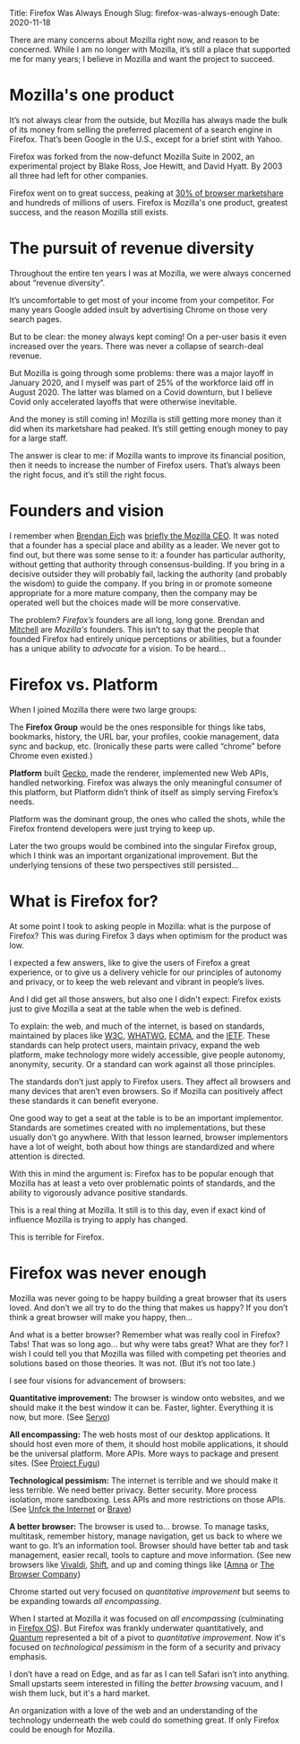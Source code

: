 Title: Firefox Was Always Enough
Slug: firefox-was-always-enough
Date: 2020-11-18

There are many concerns about Mozilla right now, and reason to be concerned. While I am no longer with Mozilla, it’s still a place that supported me for many years; I believe in Mozilla and want the project to succeed.

# Mozilla's one product

It’s not always clear from the outside, but Mozilla has always made the bulk of its money from selling the preferred placement of a search engine in Firefox. That’s been Google in the U.S., except for a brief stint with Yahoo.

Firefox was forked from the now-defunct Mozilla Suite in 2002, an experimental project by Blake Ross, Joe Hewitt, and David Hyatt. By 2003 all three had left for other companies.

Firefox went on to great success, peaking at [30% of browser marketshare](https://gs.statcounter.com/browser-market-share#monthly-200901-202010) and hundreds of millions of users. Firefox is Mozilla's one product, greatest success, and the reason Mozilla still exists.

# The pursuit of revenue diversity

Throughout the entire ten years I was at Mozilla, we were always concerned about “revenue diversity”.

It’s uncomfortable to get most of your income from your competitor. For many years Google added insult by advertising Chrome on those very search pages.

But to be clear: the money always kept coming! On a per-user basis it even increased over the years. There was never a collapse of search-deal revenue.

But Mozilla is going through some problems: there was a major layoff in January 2020, and I myself was part of 25% of the workforce laid off in August 2020. The latter was blamed on a Covid downturn, but I believe Covid only accelerated layoffs that were otherwise inevitable.

And the money is still coming in! Mozilla is still getting more money than it did when its marketshare had peaked. It’s still getting enough money to pay for a large staff.

The answer is clear to me: if Mozilla wants to improve its financial position, then it needs to increase the number of Firefox users. That’s always been the right focus, and it’s still the right focus.

# Founders and vision

I remember when [Brendan Eich](https://en.wikipedia.org/wiki/Brendan_Eich) was [briefly the Mozilla CEO](https://blog.mozilla.org/blog/2014/04/03/brendan-eich-steps-down-as-mozilla-ceo/). It was noted that a founder has a special place and ability as a leader. We never got to find out, but there was some sense to it: a founder has particular authority, without getting that authority through consensus-building. If you bring in a decisive outsider they will probably fail, lacking the authority (and probably the wisdom) to guide the company. If you bring in or promote someone appropriate for a more mature company, then the company may be operated well but the choices made will be more conservative.

The problem? _Firefox’s_ founders are all long, long gone. Brendan and [Mitchell](https://en.wikipedia.org/wiki/Mitchell_Baker) are _Mozilla's_ founders. This isn’t to say that the people that founded Firefox had entirely unique perceptions or abilities, but a founder has a unique ability to _advocate_ for a vision. To be heard...

# Firefox vs. Platform

When I joined Mozilla there were two large groups:

The **Firefox Group** would be the ones responsible for things like tabs, bookmarks, history, the URL bar, your profiles, cookie management, data sync and backup, etc. (Ironically these parts were called “chrome” before Chrome even existed.)

**Platform** built [Gecko](<https://en.wikipedia.org/wiki/Gecko_(software)>), made the renderer, implemented new Web APIs, handled networking. Firefox was always the only meaningful consumer of this platform, but Platform didn’t think of itself as simply serving Firefox’s needs.

Platform was the dominant group, the ones who called the shots, while the Firefox frontend developers were just trying to keep up.

Later the two groups would be combined into the singular Firefox group, which I think was an important organizational improvement. But the underlying tensions of these two perspectives still persisted...

# What is Firefox for?

At some point I took to asking people in Mozilla: what is the purpose of Firefox? This was during Firefox 3 days when optimism for the product was low.

I expected a few answers, like to give the users of Firefox a great experience, or to give us a delivery vehicle for our principles of autonomy and privacy, or to keep the web relevant and vibrant in people’s lives.

And I did get all those answers, but also one I didn't expect: Firefox exists just to give Mozilla a seat at the table when the web is defined.

To explain: the web, and much of the internet, is based on standards, maintained by places like [W3C](https://www.w3.org/), [WHATWG](https://whatwg.org/), [ECMA](https://www.ecma-international.org/), and the [IETF](https://www.ietf.org/). These standards can help protect users, maintain privacy, expand the web platform, make technology more widely accessible, give people autonomy, anonymity, security. Or a standard can work against all those principles.

The standards don’t just apply to Firefox users. They affect all browsers and many devices that aren’t even browsers. So if Mozilla can positively affect these standards it can benefit everyone.

One good way to get a seat at the table is to be an important implementor. Standards are sometimes created with no implementations, but these usually don’t go anywhere. With that lesson learned, browser implementors have a lot of weight, both about how things are standardized and where attention is directed.

With this in mind the argument is: Firefox has to be popular enough that Mozilla has at least a veto over problematic points of standards, and the ability to vigorously advance positive standards.

This is a real thing at Mozilla. It still is to this day, even if exact kind of influence Mozilla is trying to apply has changed.

This is terrible for Firefox.

# Firefox was never enough

Mozilla was never going to be happy building a great browser that its users loved. And don’t we all try to do the thing that makes us happy? If you don’t think a great browser will make you happy, then...

And what is a better browser? Remember what was really cool in Firefox? Tabs! That was so long ago... but why were tabs great? What are they for? I wish I could tell you that Mozilla was filled with competing pet theories and solutions based on those theories. It was not. (But it’s not too late.)

I see four visions for advancement of browsers:

**Quantitative improvement:** The browser is window onto websites, and we should make it the best window it can be. Faster, lighter. Everything it is now, but more. (See [Servo](https://servo.org/))

**All encompassing:** The web hosts most of our desktop applications. It should host even more of them, it should host mobile applications, it should be the universal platform. More APIs. More ways to package and present sites. (See [Project Fugu](https://www.chromium.org/teams/web-capabilities-fugu))

**Technological pessimism:** The internet is terrible and we should make it less terrible. We need better privacy. Better security. More process isolation, more sandboxing. Less APIs and more restrictions on those APIs. (See [Unfck the Internet](https://www.mozilla.org/en-US/firefox/unfck/) or [Brave](https://brave.com/))

**A better browser:** The browser is used to… browse. To manage tasks, multitask, remember history, manage navigation, get us back to where we want to go. It’s an information tool. Browser should have better tab and task management, easier recall, tools to capture and move information. (See new browsers like [Vivaldi](https://vivaldi.com/), [Shift](https://tryshift.com/), and up and coming things like [[Amna](https://www.getamna.com/) or [The Browser Company](https://thebrowser.company/))

Chrome started out very focused on _quantitative improvement_ but seems to be expanding towards _all encompassing_.

When I started at Mozilla it was focused on _all encompassing_ (culminating in [Firefox OS](https://en.wikipedia.org/wiki/Firefox_OS)). But Firefox was frankly underwater quantitatively, and [Quantum](https://blog.mozilla.org/blog/2017/11/14/introducing-firefox-quantum/) represented a bit of a pivot to _quantitative improvement_. Now it's focused on _technological pessimism_ in the form of a security and privacy emphasis.

I don’t have a read on Edge, and as far as I can tell Safari isn’t into anything. Small upstarts seem interested in filling the _better browsing_ vacuum, and I wish them luck, but it's a hard market.

An organization with a love of the web and an understanding of the technology underneath the web could do something great. If only Firefox could be enough for Mozilla.
